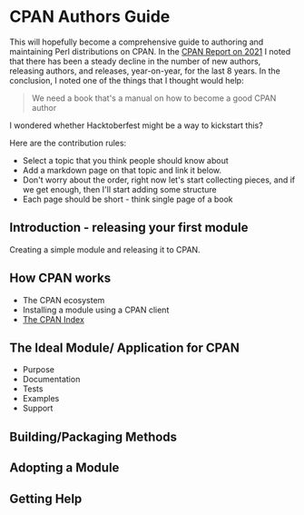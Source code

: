 # CPAN Authors Guide

This will hopefully become a comprehensive guide to authoring and maintaining Perl distributions on CPAN.
In the [CPAN Report on 2021](https://neilb.org/2022/02/07/cpan-report-2022.html)
I noted that there has been a steady decline in the number of
new authors, releasing authors, and releases, year-on-year, for the last 8 years.
In the conclusion, I noted one of the things that I thought would help:

> We need a book that's a manual on how to become a good CPAN author

I wondered whether Hacktoberfest might be a way to kickstart this?

Here are the contribution rules:

* Select a topic that you think people should know about
* Add a markdown page on that topic and link it below.
* Don't worry about the order, right now let's start collecting pieces, and if we get enough,
  then I'll start adding some structure
* Each page should be short - think single page of a book

## Introduction - releasing your first module

Creating a simple module and releasing it to CPAN.

## How CPAN works

* The CPAN ecosystem
* Installing a module using a CPAN client
* [The CPAN Index](the-cpan-index.md)

## The Ideal Module/ Application for CPAN

* Purpose
* Documentation
* Tests
* Examples
* Support

## Building/Packaging Methods

## Adopting a Module

## Getting Help
